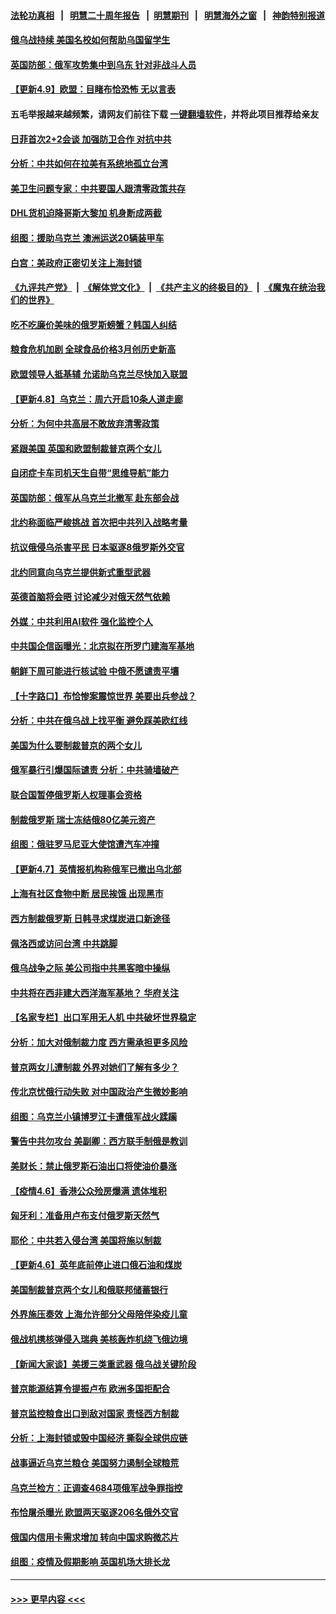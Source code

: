 #### [法轮功真相](https://github.com/gfw-breaker/truth/blob/master/README.md?t=0) &nbsp;&nbsp;|&nbsp;&nbsp; [明慧二十周年报告](https://github.com/gfw-breaker/mh-reports/blob/master/README.md?t=0) &nbsp;&nbsp;|&nbsp;&nbsp;[明慧期刊](https://github.com/gfw-breaker/mh-qikan) &nbsp;&nbsp;|&nbsp;&nbsp; [明慧海外之窗](https://github.com/gfw-breaker/mh-news/blob/master/README.md?t=0) &nbsp;&nbsp;|&nbsp;&nbsp; [神韵特别报道](https://github.com/gfw-breaker/mh-news/blob/master/shenyun.md?t=0)
#### [俄乌战持续 美国名校如何帮助乌国留学生](../pages/nsc418/n13707288.md?t=04100301) 
#### [英国防部：俄军攻势集中到乌东 针对非战斗人员](../pages/nsc418/n13706647.md?t=04100301) 
#### [【更新4.9】欧盟：目睹布恰恐怖 无以言表](../pages/nsc418/n13707135.md?t=04100301) 
#### 五毛举报越来越频繁，请网友们前往下载 [一键翻墙软件](https://github.com/gfw-breaker/ssr-accounts)，并将此项目推荐给亲友
#### [日菲首次2+2会谈 加强防卫合作 对抗中共](../pages/nsc418/n13706522.md?t=04100301) 
#### [分析：中共如何在拉美有系统地孤立台湾](../pages/nsc418/n13706293.md?t=04100301) 
#### [美卫生问题专家：中共要国人跟清零政策共存](../pages/nsc418/n13705925.md?t=04100301) 
#### [DHL货机迫降哥斯大黎加 机身断成两截](../pages/nsc418/n13706027.md?t=04100301) 
#### [组图：援助乌克兰 澳洲运送20辆装甲车](../pages/nsc418/n13704616.md?t=04100301) 
#### [白宫：美政府正密切关注上海封锁](../pages/nsc418/n13705565.md?t=04100301) 
#### [《九评共产党》](https://github.com/begood0513/9ping.md/blob/master/README.md) &nbsp;|&nbsp; [《解体党文化》](../../../../jtdwh.md/blob/master/README.md)  &nbsp;|&nbsp; [《共产主义的终极目的》](../../../../gczydzjmd.md/blob/master/README.md) &nbsp;|&nbsp; [《魔鬼在统治我们的世界》](../../../../mgztzwmdsj.md/blob/master/README.md) 
#### [吃不吃廉价美味的俄罗斯螃蟹？韩国人纠结](../pages/nsc418/n13705072.md?t=04100301) 
#### [粮食危机加剧 全球食品价格3月创历史新高](../pages/nsc418/n13705418.md?t=04100301) 
#### [欧盟领导人抵基辅 允诺助乌克兰尽快加入联盟](../pages/nsc418/n13705196.md?t=04100301) 
#### [【更新4.8】乌克兰：周六开启10条人道走廊](../pages/nsc418/n13704550.md?t=04100301) 
#### [分析：为何中共高层不敢放弃清零政策](../pages/nsc418/n13700665.md?t=04100301) 
#### [紧跟美国 英国和欧盟制裁普京两个女儿](../pages/nsc418/n13704551.md?t=04100301) 
#### [自闭症卡车司机天生自带“思维导航”能力](../pages/nsc418/n13703543.md?t=04100301) 
#### [英国防部：俄军从乌克兰北撤军 赴东部会战](../pages/nsc418/n13704607.md?t=04100301) 
#### [北约称面临严峻挑战 首次把中共列入战略考量](../pages/nsc418/n13704477.md?t=04100301) 
#### [抗议俄侵乌杀害平民 日本驱逐8俄罗斯外交官](../pages/nsc418/n13704471.md?t=04100301) 
#### [北约同意向乌克兰提供新式重型武器](../pages/nsc418/n13704310.md?t=04100301) 
#### [英德首脑将会晤 讨论减少对俄天然气依赖](../pages/nsc418/n13703967.md?t=04100301) 
#### [外媒：中共利用AI软件 强化监控个人](../pages/nsc418/n13703576.md?t=04100301) 
#### [中共国企信函曝光：北京拟在所罗门建海军基地](../pages/nsc418/n13703199.md?t=04100301) 
#### [朝鲜下周可能进行核试验 中俄不愿谴责平壤](../pages/nsc418/n13703086.md?t=04100301) 
#### [【十字路口】布恰惨案震惊世界 美要出兵参战？](../pages/nsc418/n13702270.md?t=04100301) 
#### [分析：中共在俄乌战上找平衡 避免踩美欧红线](../pages/nsc418/n13702410.md?t=04100301) 
#### [美国为什么要制裁普京的两个女儿](../pages/nsc418/n13702754.md?t=04100301) 
#### [俄军暴行引爆国际谴责 分析：中共骑墙破产](../pages/nsc418/n13702642.md?t=04100301) 
#### [联合国暂停俄罗斯人权理事会资格](../pages/nsc418/n13702679.md?t=04100301) 
#### [制裁俄罗斯 瑞士冻结俄80亿美元资产](../pages/nsc418/n13702617.md?t=04100301) 
#### [组图：俄驻罗马尼亚大使馆遭汽车冲撞](../pages/nsc418/n13702050.md?t=04100301) 
#### [【更新4.7】英情报机构称俄军已撤出乌北部](../pages/nsc418/n13702032.md?t=04100301) 
#### [上海有社区食物中断 居民挨饿 出现黑市](../pages/nsc418/n13702546.md?t=04100301) 
#### [西方制裁俄罗斯 日韩寻求煤炭进口新途径](../pages/nsc418/n13701697.md?t=04100301) 
#### [佩洛西或访问台湾 中共跳脚](../pages/nsc418/n13702282.md?t=04100301) 
#### [俄乌战争之际 美公司指中共黑客暗中操纵](../pages/nsc418/n13702036.md?t=04100301) 
#### [中共将在西非建大西洋海军基地？ 华府关注](../pages/nsc418/n13701672.md?t=04100301) 
#### [【名家专栏】出口军用无人机 中共破坏世界稳定](../pages/nsc418/n13699664.md?t=04100301) 
#### [分析：加大对俄制裁力度 西方需承担更多风险](../pages/nsc418/n13701164.md?t=04100301) 
#### [普京两女儿遭制裁 外界对她们了解有多少？](../pages/nsc418/n13700867.md?t=04100301) 
#### [传北京忧俄行动失败 对中国政治产生微妙影响](../pages/nsc418/n13700599.md?t=04100301) 
#### [组图：乌克兰小镇博罗江卡遭俄军战火蹂躏](../pages/nsc418/n13699867.md?t=04100301) 
#### [警告中共勿攻台 美副卿：西方联手制俄是教训](../pages/nsc418/n13700434.md?t=04100301) 
#### [美财长：禁止俄罗斯石油出口将使油价暴涨](../pages/nsc418/n13700268.md?t=04100301) 
#### [【疫情4.6】香港公众殓房爆满 遗体堆积](../pages/nsc418/n13698701.md?t=04100301) 
#### [匈牙利：准备用卢布支付俄罗斯天然气](../pages/nsc418/n13700030.md?t=04100301) 
#### [耶伦：中共若入侵台湾 美国将施以制裁](../pages/nsc418/n13700244.md?t=04100301) 
#### [【更新4.6】英年底前停止进口俄石油和煤炭](../pages/nsc418/n13699534.md?t=04100301) 
#### [美国制裁普京两个女儿和俄联邦储蓄银行](../pages/nsc418/n13700138.md?t=04100301) 
#### [外界施压奏效 上海允许部分父母陪伴染疫儿童](../pages/nsc418/n13700073.md?t=04100301) 
#### [俄战机携核弹侵入瑞典 美核轰炸机绕飞俄边境](../pages/nsc418/n13700087.md?t=04100301) 
#### [【新闻大家谈】美援三类重武器 俄乌战关键阶段](../pages/nsc418/n13698461.md?t=04100301) 
#### [普京能源结算令提振卢布 欧洲多国拒配合](../pages/nsc418/n13700046.md?t=04100301) 
#### [普京监控粮食出口到敌对国家 责怪西方制裁](../pages/nsc418/n13699744.md?t=04100301) 
#### [分析：上海封锁或毁中国经济 撕裂全球供应链](../pages/nsc418/n13699521.md?t=04100301) 
#### [战事逼近乌克兰粮仓 美国努力遏制全球粮荒](../pages/nsc418/n13698828.md?t=04100301) 
#### [乌克兰检方：正调查4684项俄军战争罪指控](../pages/nsc418/n13699030.md?t=04100301) 
#### [布恰屠杀曝光 欧盟两天驱逐206名俄外交官](../pages/nsc418/n13698269.md?t=04100301) 
#### [俄国内信用卡需求增加 转向中国求购微芯片](../pages/nsc418/n13697973.md?t=04100301) 
#### [组图：疫情及假期影响 英国机场大排长龙](../pages/nsc418/n13695423.md?t=04100301) 

----
#### [ >>> 更早内容 <<< ](../indexes/nsc418-earlier.md)
